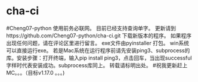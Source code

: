 # cha-ci
#Cheng07-python
使用前务必联网。
目前已经支持查询单字。
更新请到https://github.com/Cheng07-python/cha-ci.git 下载新版本的程序。
如果程序出现任何问题，请在评论区里进行留言。
exe文件由pyinstaller 打包。
win系统可以直接运行exe。
若是Mac系统在运行程序前请先安装ping3、subprocess的库。安装步骤：打开终端，输入pip install ping3，点击回车，当出现successful字样时代表安装成功。subprocess库同上。
转载请标明出处。
#祝我更新赶上MC。。。（目标v1.17.0 。。。)
